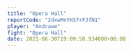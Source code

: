 ```yaml
---
title: "Opera Hall"
reportCode: "2dxwMnYH37rFJfN1"
player: "Andrawe"
fight: "Opera Hall"
date: 2021-06-30T19:09:58.934000+00:00
---
```

